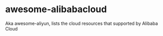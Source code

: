 # awesome-alibabacloud
Aka awesome-aliyun, lists the cloud resources that supported by Alibaba Cloud
